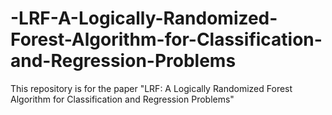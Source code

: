 # -LRF-A-Logically-Randomized-Forest-Algorithm-for-Classification-and-Regression-Problems
This repository is for the paper "LRF: A Logically Randomized Forest Algorithm for Classification and Regression Problems"
